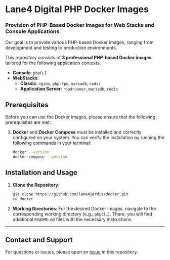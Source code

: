 # Lane4 Digital PHP Docker Images

### Provision of PHP-Based Docker Images for Web Stacks and Console Applications

Our goal is to provide various PHP-based Docker images, ranging from development and testing to production environments.

This repository consists of **3 professional PHP-based Docker images** tailored for the following application contexts:

- **Console**: `phpCLI`
- **WebStacks**:
  - **Classic**: `nginx`, `php-fpm`, `mariadb`, `redis`
  - **Application Server**: `roadrunner`, `mariadb`, `redis`

## Prerequisites

Before you can use the Docker images, please ensure that the following prerequisites are met:

1. **Docker** and **Docker Compose** must be installed and correctly configured on your system. You can verify the installation by running the following commands in your terminal:
    ```bash
    docker --version
    docker-compose --version
    ```

## Installation and Usage

1. **Clone the Repository**:
    ```bash
    git clone https://github.com/lane4jardis/docker.git
    cd docker
    ```

2. **Working Directories**: For the desired Docker images, navigate to the corresponding working directory (e.g., `phpCli`). There, you will find additional `README.md` files with the necessary instructions.

---

## Contact and Support

For questions or issues, please open an [Issue](https://github.com/lane4jardis/docker/issues) in this repository.
